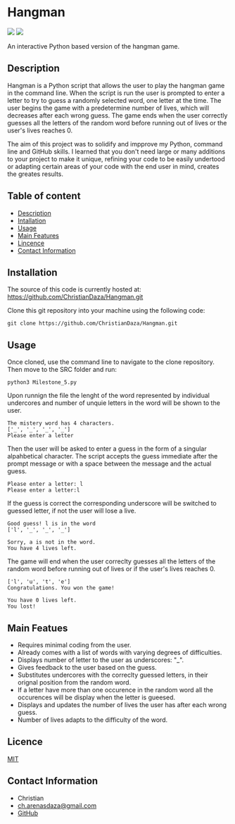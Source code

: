 # Hangman
![](https://img.shields.io/badge/platforms%20-macOS--64%20%7C%20win--64-lightgrey) ![](https://img.shields.io/badge/version-1.0.0-blue)

An interactive Python based version of the hangman game.   

## Description

Hangman is a Python script that allows the user to play the hangman game in the command line. When the script is run the user is prompted to enter a letter to try to guess a randomly selected word, one letter at the time. The user begins the game with a predetermine number of lives, which will decreases after each wrong guess. The game ends when the user correctly guesses all the letters of the random word before running out of lives or the user's lives reaches 0. 

The aim of this project was to solidify and impprove my Python, command line and GitHub skills. I learned that you don't need large or many additions to your project to make it unique, refining your code to be easily undertood or adapting certain areas of your code with the end user in mind, creates the greates results.


## Table of content

- [Description](#Description)
- [Intallation](#Intallation)
- [Usage](#Usage)
- [Main Features](#Main_Features)
- [Lincence](#Licence)
- [Contact Information](#Contact_information)


## Installation

 The source of this code is currently hosted at: https://github.com/ChristianDaza/Hangman.git

Clone this git repository into your machine using the following code:
```
git clone https://github.com/ChristianDaza/Hangman.git
```


## Usage

Once cloned, use the command line to navigate to the clone repository. Then move to the SRC folder and run:
```
python3 Milestone_5.py
```
Upon runnign the file the lenght of the word represented by individual undercores and number of unquie letters in the word will be shown to the user. 
```
The mistery word has 4 characters.
['_', '_', '_', '_']
Please enter a letter 
```
Then the user will be asked to enter a guess in the form of a singular alpahbetical character. The script accepts the guess immediate after the prompt message or with a space between the message and the actual guess.
```
Please enter a letter: l
Please enter a letter:l 

```
If the guess is correct the corresponding underscore will be switched to guessed letter, if not the user will lose a live. 
```
Good guess! l is in the word
['l', '_', '_', '_']

Sorry, a is not in the word.
You have 4 lives left.
```
The game will end when the user correclty guesses all the letters of the random word before running out of lives or if the user's lives reaches 0.
```
['l', 'u', 't', 'e']
Congratulations. You won the game!

You have 0 lives left.
You lost!
```

## Main Featues

- Requires minimal coding from the user.
- Already comes with a list of words with varying degrees of difficulties.
- Displays number of letter to the user as underscores: "_".
- Gives feedback to the user based on the guess.
- Substitutes undercores with the correclty guessed letters, in their orignal position from the random word.
- If a letter have more than one occurence in the random word all the occurences will be display when the letter is gueesed.
- Displays and updates the number of lives the user has after each wrong guess.
- Number of lives adapts to the difficulty of the word.
    

## Licence
[MIT](https://github.com/ChristianDaza/Hangman/blob/main/LICENSE)

## Contact Information
- Christian
- ch.arenasdaza@gmail.com
- [GitHub](https://github.com/ChristianDaza)


